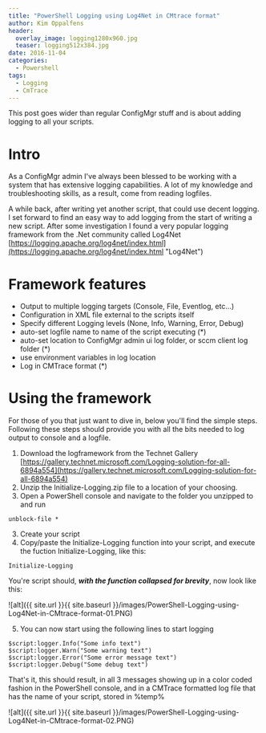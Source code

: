 ```yaml
---
title: "PowerShell Logging using Log4Net in CMtrace format"
author: Kim Oppalfens
header:
  overlay_image: logging1280x960.jpg
  teaser: logging512x384.jpg
date: 2016-11-04
categories:
  - Powershell
tags:
  - Logging
  - CmTrace
---
```


This post goes wider than regular ConfigMgr stuff and is about adding logging to all your scripts.

# Intro #

As a ConfigMgr admin I've always been blessed to be working with a system that has extensive logging capabilities. A lot of my knowledge and troubleshooting skills, as a result, come from reading logfiles.

A while back, after writing yet another script, that could use decent logging. I set forward to find an easy way to add logging from the start of writing a new script. After some investigation I found a very popular logging framework from the .Net community called Log4Net [https://logging.apache.org/log4net/index.html](https://logging.apache.org/log4net/index.html "Log4Net")

# Framework features #
- Output to multiple logging targets (Console, File, Eventlog, etc...)
- Configuration in XML file external to the scripts itself
- Specify different Logging levels (None, Info, Warning, Error, Debug)
- auto-set logfile name to name of the script executing (*)
- auto-set location to ConfigMgr admin ui log folder, or sccm client log folder (*)
- use environment variables in log location
- Log in CMTrace format (*)

# Using the framework #
For those of you that just want to dive in, below you'll find the simple steps. Following these steps should provide you with all the bits needed to log output to console and a logfile.

1. Download the logframework from the Technet Gallery [https://gallery.technet.microsoft.com/Logging-solution-for-all-6894a554](https://gallery.technet.microsoft.com/Logging-solution-for-all-6894a554)
2. Unzip the Initialize-Logging.zip file to a location of your choosing.
3. Open a PowerShell console and navigate to the folder you unzipped to and run


```posh
unblock-file *
```
3. Create your script
4. Copy/paste the Initialize-Logging function into your script, and execute the fuction Initialize-Logging, like this:


```posh
Initialize-Logging
```

You're script should, ***with the function collapsed for brevity***,  now look like this:

![alt]({{ site.url }}{{ site.baseurl }}/images/PowerShell-Logging-using-Log4Net-in-CMtrace-format-01.PNG)

5. You can now start using the following lines to start logging


```posh
$script:logger.Info("Some info text")
$script:logger.Warn("Some warning text")
$script:logger.Error("Some error message text")
$script:logger.Debug("Some debug text")
```

That's it, this should result, in all 3 messages showing up in a color coded fashion in the PowerShell console, and in a CMTrace formatted log file that has the name of your script, stored in %temp%

![alt]({{ site.url }}{{ site.baseurl }}/images/PowerShell-Logging-using-Log4Net-in-CMtrace-format-02.PNG)



